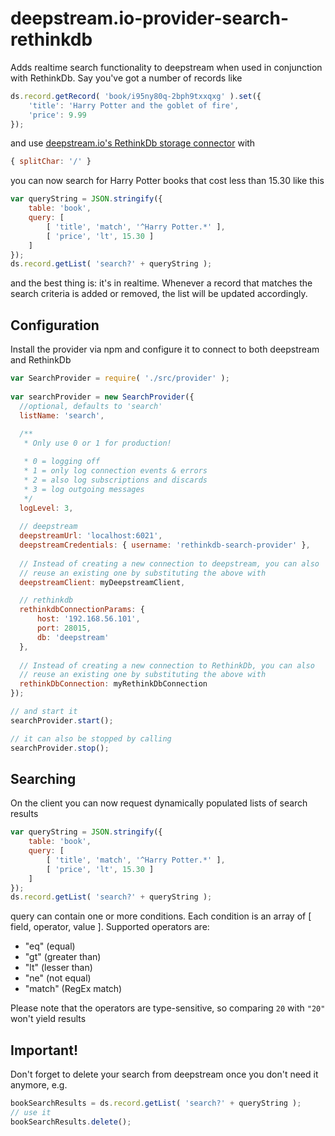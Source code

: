 deepstream.io-provider-search-rethinkdb
=================================================================

Adds realtime search functionality to deepstream when used in conjunction with RethinkDb. Say you've got a number of records like

```js
ds.record.getRecord( 'book/i95ny80q-2bph9txxqxg' ).set({ 
	'title': 'Harry Potter and the goblet of fire',
    'price': 9.99
});
```


and use [deepstream.io's RethinkDb storage connector](https://github.com/hoxton-one/deepstream.io-storage-rethinkdb) with

```js
{ splitChar: '/' }
```

you can now search for Harry Potter books that cost less than 15.30  like this

```js
var queryString = JSON.stringify({
	table: 'book',
    query: [
    	[ 'title', 'match', '^Harry Potter.*' ],
        [ 'price', 'lt', 15.30 ]
    ]
});
ds.record.getList( 'search?' + queryString );
```

and the best thing is: it's in realtime. Whenever a record that matches the search criteria is added or removed, the list will be updated accordingly.


Configuration
--------------------------------
Install the provider via npm and configure it to connect to both deepstream and RethinkDb 

```js
var SearchProvider = require( './src/provider' );
	
var searchProvider = new SearchProvider({
  //optional, defaults to 'search'
  listName: 'search',
  
  /**
   * Only use 0 or 1 for production!

   * 0 = logging off
   * 1 = only log connection events & errors
   * 2 = also log subscriptions and discards
   * 3 = log outgoing messages
   */
  logLevel: 3,
  
  // deepstream
  deepstreamUrl: 'localhost:6021',
  deepstreamCredentials: { username: 'rethinkdb-search-provider' },
  
  // Instead of creating a new connection to deepstream, you can also 
  // reuse an existing one by substituting the above with
  deepstreamClient: myDeepstreamClient,

  // rethinkdb
  rethinkdbConnectionParams: {
      host: '192.168.56.101',
      port: 28015,
      db: 'deepstream'
  },
    
  // Instead of creating a new connection to RethinkDb, you can also 
  // reuse an existing one by substituting the above with
  rethinkDbConnection: myRethinkDbConnection
});

// and start it
searchProvider.start();

// it can also be stopped by calling
searchProvider.stop();
```

Searching
---------------------------------
On the client you can now request dynamically populated lists of search results


```js
var queryString = JSON.stringify({
	table: 'book',
    query: [
    	[ 'title', 'match', '^Harry Potter.*' ],
        [ 'price', 'lt', 15.30 ]
    ]
});
ds.record.getList( 'search?' + queryString );
```
query can contain one or more conditions. Each condition is an array of [ field, operator, value ]. Supported operators are:

 * "eq" (equal)
 * "gt" (greater than)
 * "lt" (lesser than)
 * "ne" (not equal)
 * "match" (RegEx match)

Please note that the operators are type-sensitive, so comparing `20` with `"20"` won't yield results 

Important!
--------------------------------
Don't forget to delete your search from deepstream once you don't need it anymore, e.g.

```js
bookSearchResults = ds.record.getList( 'search?' + queryString );
// use it
bookSearchResults.delete();
```
